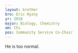 ```yaml
---
layout: brother
bro: Eric Hyzny
yr: 2018
major: Biology, Chemistry
am: Chi
pos: Community Service Co-Chair
---
```

He is too normal.